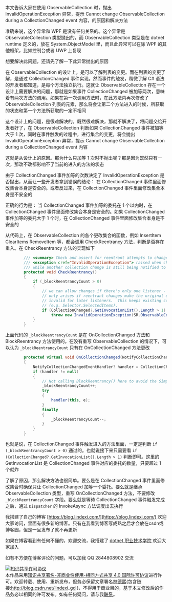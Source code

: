 
本文告诉大家在使用 ObservableCollection 时，抛出 InvalidOperationException 异常，提示 Cannot change ObservableCollection during a CollectionChanged event 内容，的原因和解决方法

<!--more-->


<!-- CreateTime:2022/8/2 17:40:37 -->


<!-- 发布 -->


准确来说，这个异常和 WPF 是没有任何关系的。这个异常是 ObservableCollection 类型抛出的，而 ObservableCollection 类型是在 dotnet runtime 定义的，放在 System.ObjectModel 里，而且此异常可以在除 WPF 的其他框架，比如控制台或者 UWP 上复现

想要解决此问题，还请先了解一下此异常抛出的原因

在 ObservableCollection 的设计上，是可以了解列表的变更。而在列表的变更了解，是通过 CollectionChanged 事件实现。然而事件的触发，稍微了解 C# 语法的开发者都知道，是每个方法独立执行。这就让 ObservableCollection 存在一个设计上需要解决的问题，那就是如果事件 CollectionChanged 被加等两次，意味着有两次方法的调用。如果在第一次调用方法时，在此方法内再次修改了 ObservableCollection 列表的元素，那么将会让第二个方法进入的时候，所获取的状态和第一个方法所获取的一定不相同

这个设计上的问题，是很难解决的。既然很难解决，那就不解决了，将问题交给开发者好了，在 ObservableCollection 判断如果 CollectionChanged 事件被加等大于 1 次，同时在事件触发的过程中，进行集合的变更，将会抛出 InvalidOperationException 异常，提示 Cannot change ObservableCollection during a CollectionChanged event 内容

这就是从设计上的原因。那为什么只加等 1 次时不抛出呢？那是因为既然只有一次，那改不改都影响不了当前的进入的方法的状态

由于 CollectionChanged 事件加等的次数决定了 InvalidOperationException 是否抛出，从而让一些开发者拿到错误的结论： 在 CollectionChanged 事件里面修改集合本身是安全的。或者反过来，在 CollectionChanged 事件里面修改集合本身是不安全的

正确的行为是： 当 CollectionChanged 事件加等的委托在 1 个以内时，在 CollectionChanged 事件里面修改集合本身是安全的。如果 CollectionChanged 事件加等的委托大于 1 个时，在 CollectionChanged 事件里面修改集合本身是不安全的

从代码上，在 ObservableCollection 的各个更改集合的函数，例如 InsertItem ClearItems RemoveItem 等，都会调用 CheckReentrancy 方法，判断是否存在重入。在 CheckReentrancy 方法的实现如下

```csharp
        /// <summary> Check and assert for reentrant attempts to change this collection. </summary>
        /// <exception cref="InvalidOperationException"> raised when changing the collection
        /// while another collection change is still being notified to other listeners </exception>
        protected void CheckReentrancy()
        {
            if (_blockReentrancyCount > 0)
            {
                // we can allow changes if there's only one listener - the problem
                // only arises if reentrant changes make the original event args
                // invalid for later listeners.  This keeps existing code working
                // (e.g. Selector.SelectedItems).
                if (CollectionChanged?.GetInvocationList().Length > 1)
                    throw new InvalidOperationException(SR.ObservableCollectionReentrancyNotAllowed);
            }
        }
```

上面代码的 `_blockReentrancyCount` 是在 OnCollectionChanged 方法和 BlockReentrancy 方法使用的。在没有重写 ObservableCollection 的情况下，可以认为 `_blockReentrancyCount` 只有在 OnCollectionChanged 方法更改

```csharp
        protected virtual void OnCollectionChanged(NotifyCollectionChangedEventArgs e)
        {
            NotifyCollectionChangedEventHandler? handler = CollectionChanged;
            if (handler != null)
            {
                // Not calling BlockReentrancy() here to avoid the SimpleMonitor allocation.
                _blockReentrancyCount++;
                try
                {
                    handler(this, e);
                }
                finally
                {
                    _blockReentrancyCount--;
                }
            }
        }
```

也就是说，在 CollectionChanged 事件触发进入的方法里面，一定是判断 `if (_blockReentrancyCount > 0)` 通过的。也就说接下来只需要看 `if (CollectionChanged?.GetInvocationList().Length > 1)` 判断即可。这里的 GetInvocationList 是 CollectionChanged 事件对应的委托的数量，只要超过 1 个就炸

了解了原因，那么解决方法也很简单。要么是在 CollectionChanged 事件里面修改集合时确保只让 CollectionChanged 加等一个委托。要么就是继承 ObservableCollection 类型，重写 OnCollectionChanged 方法，不要修改 `_blockReentrancyCount` 字段。要么就是等待 CollectionChanged 事件触发完成之后，通过 `Dispatcher` 的 InvokeAsync 方法调度出去执行


我搭建了自己的博客 [https://blog.lindexi.com/](https://blog.lindexi.com/) 欢迎大家访问，里面有很多新的博客。只有在我看到博客写成熟之后才会放在csdn或博客园，但是一旦发布了就不再更新

如果在博客看到有任何不懂的，欢迎交流，我搭建了 [dotnet 职业技术学院](https://t.me/dotnet_campus) 欢迎大家加入

如有不方便在博客评论的问题，可以加我 QQ 2844808902 交流

<a rel="license" href="http://creativecommons.org/licenses/by-nc-sa/4.0/"><img alt="知识共享许可协议" style="border-width:0" src="https://licensebuttons.net/l/by-nc-sa/4.0/88x31.png" /></a><br />本作品采用<a rel="license" href="http://creativecommons.org/licenses/by-nc-sa/4.0/">知识共享署名-非商业性使用-相同方式共享 4.0 国际许可协议</a>进行许可。欢迎转载、使用、重新发布，但务必保留文章署名[林德熙](http://blog.csdn.net/lindexi_gd)(包含链接:http://blog.csdn.net/lindexi_gd )，不得用于商业目的，基于本文修改后的作品务必以相同的许可发布。如有任何疑问，请与我[联系](mailto:lindexi_gd@163.com)。